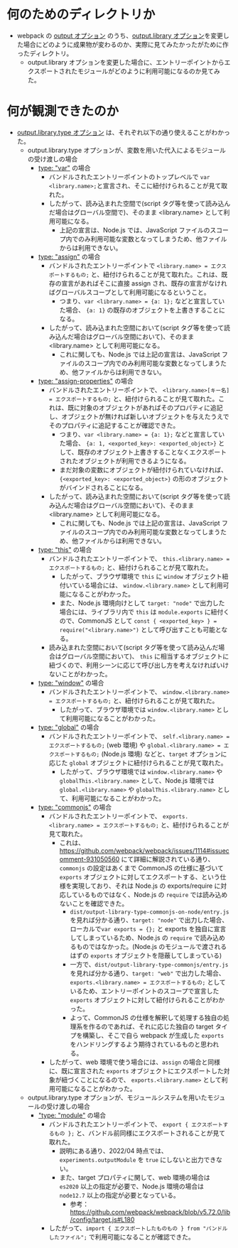 # 何のためのディレクトリか

- webpack の [output オプション](https://webpack.js.org/configuration/output/) のうち、[output.library オプション](https://webpack.js.org/configuration/output/#outputlibrary)を変更した場合にどのように成果物が変わるのか、実際に見てみたかったがために作ったディレクトリ。
  - output.library オプションを変更した場合に、エントリーポイントからエクスポートされたモジュールがどのように利用可能になるのか見てみた。

# 何が観測できたのか

- [output.library.type オプション](https://webpack.js.org/configuration/output/#outputlibrarytype) は、それぞれ以下の通り使えることがわかった。
  - output.library.type オプションが、変数を用いた代入によるモジュールの受け渡しの場合
    - [type: "var"](https://webpack.js.org/configuration/output/#type-var) の場合
      - バンドルされたエントリーポイントのトップレベルで `var <library.name>;`と宣言され、そこに紐付けられることが見て取れた。
      - したがって、読み込まれた空間で(script タグ等を使って読み込んだ場合はグローバル空間で)、そのまま <library.name> として利用可能になる。
        - 上記の宣言は、Node.js では、JavaScript ファイルのスコープ内でのみ利用可能な変数となってしまうため、他ファイルからは利用できない。
    - [type: "assign"](https://webpack.js.org/configuration/output/#type-assign) の場合
      - バンドルされたエントリーポイントで `<library.name> = エクスポートするもの;` と、紐付けられることが見て取れた。これは、既存の宣言があればそこに直接 assign され、既存の宣言がなければグローバルスコープとして利用可能になるということ。
        - つまり、`var <library.name> = {a: 1};` などと宣言していた場合、 `{a: 1}` の既存のオブジェクトを上書きすることになる。
      - したがって、読み込まれた空間において(script タグ等を使って読み込んだ場合はグローバル空間において)、そのまま <library.name> として利用可能になる。
        - これに関しても、Node.js では上記の宣言は、JavaScript ファイルのスコープ内でのみ利用可能な変数となってしまうため、他ファイルからは利用できない。
    - [type: "assign-properties"](https://webpack.js.org/configuration/output/#type-assign-properties) の場合
      - バンドルされたエントリーポイントで、 `<library.name>[キー名] = エクスポートするもの;` と、紐付けられることが見て取れた。これは、既に対象のオブジェクトがあればそのプロパティに追記し、オブジェクトが無ければ新しいオブジェクトを与えたうえでそのプロパティに追記することが確認できた。
        - つまり、`var <library.name> = {a: 1};` などと宣言していた場合、 `{a: 1, <exported_key>: <exported_object>}` として、既存のオブジェクト上書きすることなくエクスポートされたオブジェクトが利用できるようになる。
        - まだ対象の変数にオブジェクトが紐付けられていなければ、 `{<exported_key>: <exported_object>}` の形のオブジェクトがバインドされることになる。
      - したがって、読み込まれた空間において(script タグ等を使って読み込んだ場合はグローバル空間において)、そのまま <library.name> として利用可能になる。
        - これに関しても、Node.js では上記の宣言は、JavaScript ファイルのスコープ内でのみ利用可能な変数となってしまうため、他ファイルからは利用できない。
    - [type: "this"](https://webpack.js.org/configuration/output/#type-this) の場合
      - バンドルされたエントリーポイントで、 `this.<library.name> = エクスポートするもの;` と、紐付けられることが見て取れた。
        - したがって、ブラウザ環境で `this` に `window` オブジェクト紐付いている場合には、 `window.<library.name>` として利用可能になることがわかった。
        - また、Node.js 環境向けとして `target: "node"` で出力した場合には、ライブラリ内で `this` は `module.exports` に紐付くので、CommonJS として `const { <exported_key> } = require("<library.name>")` として呼び出すことも可能となる。
      - 読み込まれた空間において(script タグ等を使って読み込んだ場合はグローバル空間において)、 `this` に相当するオブジェクトに紐づくので、利用シーンに応じて呼び出し方を考えなければいけないことがわかった。
    - [type: "window"](https://webpack.js.org/configuration/output/#type-window) の場合
      - バンドルされたエントリーポイントで、 `window.<library.name> = エクスポートするもの;` と、紐付けられることが見て取れた。
        - したがって、ブラウザ環境では `window.<library.name>` として利用可能になることがわかった。
    - [type: "global"](https://webpack.js.org/configuration/output/#type-global) の場合
      - バンドルされたエントリーポイントで、 `self.<library.name> = エクスポートするもの;` (web 環境) や `global.<library.name> = エクスポートするもの;` (Node.js 環境) などと、`target` オプションに応じた `global` オブジェクトに紐付けられることが見て取れた。
        - したがって、ブラウザ環境では `window.<library.name>` や `globalThis.<library.name>` として、Node.js 環境では `global.<library.name>` や `globalThis.<library.name>` として、利用可能になることがわかった。
    - [type: "commonjs"](https://webpack.js.org/configuration/output/#type-commonjs) の場合
      - バンドルされたエントリーポイントで、 `exports.<library.name> = エクスポートするもの;` と、紐付けられることが見て取れた。
        - これは、https://github.com/webpack/webpack/issues/1114#issuecomment-931050560 にて詳細に解説されている通り、`commonjs` の設定はあくまで CommonJS の仕様に基づいて `exports` オブジェクトに対してエクスポートする、という仕様を実現しており、それは Node.js の exports/require に対応しているものではなく、Node.js の `require` では読み込めないことを確認できた。
          - `dist/output-library-type-commonjs-on-node/entry.js` を見れば分かる通り、`target: "node"` で出力した場合、ローカルで`var exports = {};` と exports を独自に宣言してしまっているため、Node.js の `require` で読み込めるものではなかった。(Node.js のモジュールで渡されるはずの `exports` オブジェクトを隠蔽してしまっている)
          - 一方で、`dist/output-library-type-commonjs/entry.js` を見れば分かる通り、`target: "web"` で出力した場合、 `exports.<library.name> = エクスポートするもの;` としているため、エントリーポイントのスコープで宣言した `exports` オブジェクトに対して紐付けられることがわかった。
          - よって、CommonJS の仕様を解釈して処理する独自の処理系を作るのであれば、それに応じた独自の target タイプを構築し、そこで自ら webpack が生成した `exports` をハンドリングするよう期待されているものと思われる。
      - したがって、web 環境で使う場合には、`assign` の場合と同様に、既に宣言された `exports` オブジェクトにエクスポートした対象が紐づくことになるので、 `exports.<library.name>` として利用可能になることがわかった。
  - output.library.type オプションが、モジュールシステムを用いたモジュールの受け渡しの場合
    - ["type: "module"](https://webpack.js.org/configuration/output/#type-module) の場合
      - バンドルされたエントリーポイントで、 `export { エクスポートするもの };` と、バンドル前同様にエクスポートされることが見て取れた。
        - 説明にある通り、2022/04 時点では、`experiments.outputModule` を `true` にしないと出力できない。
        - また、target プロパティに関して、web 環境の場合は `es2020` 以上の指定が必要で、Node.js 環境の場合は `node12.7` 以上の指定が必要となっている。
          - 参考：https://github.com/webpack/webpack/blob/v5.72.0/lib/config/target.js#L180
      - したがって、`import { エクスポートしたものもの } from "バンドルしたファイル";` で利用可能になることが確認できた。
